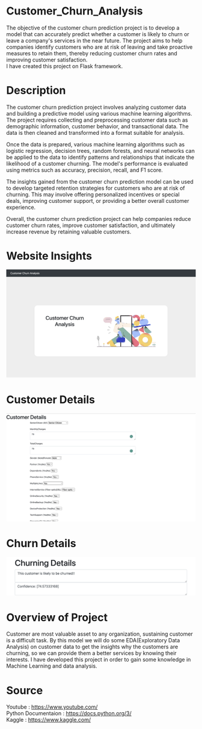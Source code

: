 # Customer_Churn_Analysis
The objective of the customer churn prediction project is to develop a model that can accurately predict whether a customer is likely to churn or leave a company's services in the near future. The project aims to help companies identify customers who are at risk of leaving and take proactive measures to retain them, thereby reducing customer churn rates and improving customer satisfaction.   
I have created this project on Flask framework.

# Description 
The customer churn prediction project involves analyzing customer data and building a predictive model using various machine learning algorithms. The project requires collecting and preprocessing customer data such as demographic information, customer behavior, and transactional data. The data is then cleaned and transformed into a format suitable for analysis.

Once the data is prepared, various machine learning algorithms such as logistic regression, decision trees, random forests, and neural networks can be applied to the data to identify patterns and relationships that indicate the likelihood of a customer churning. The model's performance is evaluated using metrics such as accuracy, precision, recall, and F1 score.

The insights gained from the customer churn prediction model can be used to develop targeted retention strategies for customers who are at risk of churning. This may involve offering personalized incentives or special deals, improving customer support, or providing a better overall customer experience.

Overall, the customer churn prediction project can help companies reduce customer churn rates, improve customer satisfaction, and ultimately increase revenue by retaining valuable customers.


# Website Insights
![Website](ChurnWebsite.png)  

# Customer Details
![CustomerDetails](CustomerDetails.png)  

# Churn Details
![ChurnDetails](ChurnDetails.png) 

# Overview of Project
Customer are most valuable asset to any organization, sustaining customer is a difficult task. By this model we will do some EDA(Exploratory Data Analysis)
on customer data to get the insights why the customers are churning, so we can provide them a better services by knowing their interests.
I have developed this project in order to gain some knowledge in Machine Learning and data analysis.

# Source 
Youtube : https://www.youtube.com/  
Python Documentaion : https://docs.python.org/3/   
Kaggle : https://www.kaggle.com/   
